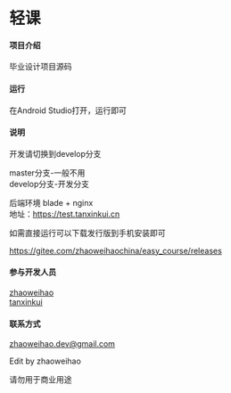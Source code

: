 # 轻课

#### 项目介绍
毕业设计项目源码

#### 运行

在Android Studio打开，运行即可

#### 说明
开发请切换到develop分支  

master分支-一般不用  
develop分支-开发分支  

后端环境 blade + nginx  
地址：https://test.tanxinkui.cn  

如需直接运行可以下载发行版到手机安装即可  

https://gitee.com/zhaoweihaochina/easy_course/releases

#### 参与开发人员
[zhaoweihao](https://gitee.com/zhaoweihaochina)  
[tanxinkui](https://gitee.com/tanxinkui)

#### 联系方式
zhaoweihao.dev@gmail.com

Edit by zhaoweihao

请勿用于商业用途